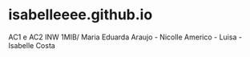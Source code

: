 # isabelleeee.github.io
AC1 e AC2 INW 1MIB/ Maria Eduarda Araujo - Nicolle Americo - Luisa - Isabelle Costa
